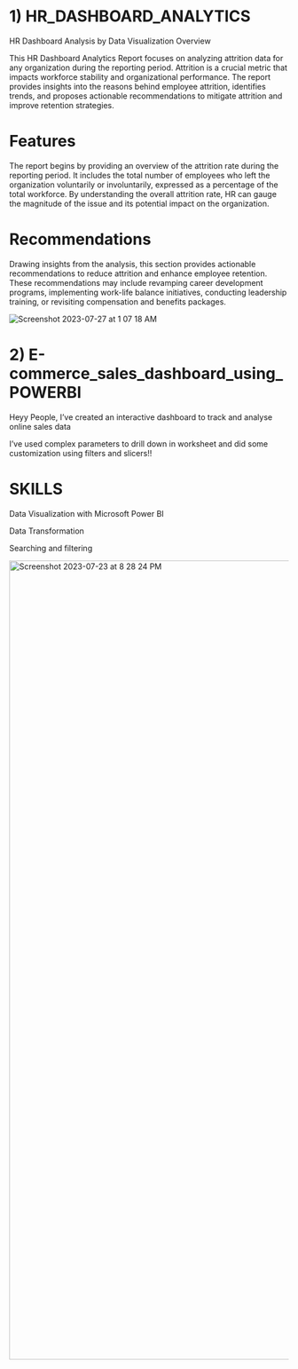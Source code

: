 # 1) HR_DASHBOARD_ANALYTICS


HR Dashboard Analysis by Data Visualization
Overview

This HR Dashboard Analytics Report focuses on analyzing attrition data for any organization during the reporting period. Attrition is a crucial metric that impacts workforce stability and organizational performance. The report provides insights into the reasons behind employee attrition, identifies trends, and proposes actionable recommendations to mitigate attrition and improve retention strategies.

# Features

The report begins by providing an overview of the attrition rate during the reporting period. It includes the total number of employees who left the organization voluntarily or involuntarily, expressed as a percentage of the total workforce. By understanding the overall attrition rate, HR can gauge the magnitude of the issue and its potential impact on the organization.

# Recommendations

Drawing insights from the analysis, this section provides actionable recommendations to reduce attrition and enhance employee retention. These recommendations may include revamping career development programs, implementing work-life balance initiatives, conducting leadership training, or revisiting compensation and benefits packages.

![Screenshot 2023-07-27 at 1 07 18 AM](https://github.com/sujay2008/HR_DASHBOARD_ANALYTICS/assets/138650290/03c2f4b5-1945-4326-b666-992a738cb637)


# 2) E-commerce_sales_dashboard_using_POWERBI
Heyy People, I’ve created an interactive dashboard to track and analyse online sales data

I’ve used complex parameters to drill down in worksheet and did some customization using filters and slicers!!

# SKILLS
Data Visualization with Microsoft Power BI

Data Transformation

Searching and filtering

<img width="1440" alt="Screenshot 2023-07-23 at 8 28 24 PM" src="https://github.com/sujay2008/E-commerce_sales_dashboard/assets/138650290/cdada0d0-425c-4ebc-80a0-43798d0f92ef">
